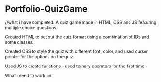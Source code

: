 # Portfolio-QuizGame


//what i have completed: A quiz game made in HTML, CSS and JS featuring multiple choice questions

Created HTML to set out the quiz format using a combination of IDs and some classes.

Created CSS to style the quiz with different font, color, and used cursor pointer for the options on the quiz.

Used JS to create functions - used ternary operators for the first time - 

What i need to work on: 